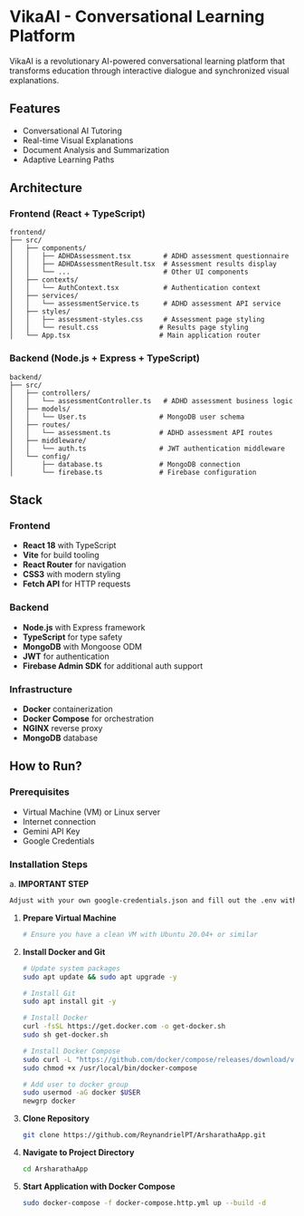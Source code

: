 # VikaAI - Conversational Learning Platform

VikaAI is a revolutionary AI-powered conversational learning platform that transforms education through interactive dialogue and synchronized visual explanations.

## Features

- Conversational AI Tutoring
- Real-time Visual Explanations
- Document Analysis and Summarization
- Adaptive Learning Paths

## Architecture

### Frontend (React + TypeScript)
```
frontend/
├── src/
│   ├── components/
│   │   ├── ADHDAssessment.tsx        # ADHD assessment questionnaire
│   │   ├── ADHDAssessmentResult.tsx  # Assessment results display
│   │   └── ...                       # Other UI components
│   ├── contexts/
│   │   └── AuthContext.tsx           # Authentication context
│   ├── services/
│   │   └── assessmentService.ts      # ADHD assessment API service
│   ├── styles/
│   │   ├── assessment-styles.css     # Assessment page styling
│   │   └── result.css               # Results page styling
│   └── App.tsx                      # Main application router
```

### Backend (Node.js + Express + TypeScript)
```
backend/
├── src/
│   ├── controllers/
│   │   └── assessmentController.ts   # ADHD assessment business logic
│   ├── models/
│   │   └── User.ts                  # MongoDB user schema
│   ├── routes/
│   │   └── assessment.ts            # ADHD assessment API routes
│   ├── middleware/
│   │   └── auth.ts                  # JWT authentication middleware
│   └── config/
│       ├── database.ts              # MongoDB connection
│       └── firebase.ts              # Firebase configuration
```

## Stack

### Frontend
- **React 18** with TypeScript
- **Vite** for build tooling
- **React Router** for navigation
- **CSS3** with modern styling
- **Fetch API** for HTTP requests

### Backend
- **Node.js** with Express framework
- **TypeScript** for type safety
- **MongoDB** with Mongoose ODM
- **JWT** for authentication
- **Firebase Admin SDK** for additional auth support

### Infrastructure
- **Docker** containerization
- **Docker Compose** for orchestration
- **NGINX** reverse proxy
- **MongoDB** database

## How to Run?

### Prerequisites
- Virtual Machine (VM) or Linux server
- Internet connection
- Gemini API Key
- Google Credentials

### Installation Steps

a. **IMPORTANT STEP**
   ```bash
   Adjust with your own google-credentials.json and fill out the .env with your own LLM API key
   ```

1. **Prepare Virtual Machine**
   ```bash
   # Ensure you have a clean VM with Ubuntu 20.04+ or similar
   ```

2. **Install Docker and Git**
   ```bash
   # Update system packages
   sudo apt update && sudo apt upgrade -y
   
   # Install Git
   sudo apt install git -y
   
   # Install Docker
   curl -fsSL https://get.docker.com -o get-docker.sh
   sudo sh get-docker.sh
   
   # Install Docker Compose
   sudo curl -L "https://github.com/docker/compose/releases/download/v2.20.0/docker-compose-$(uname -s)-$(uname -m)" -o /usr/local/bin/docker-compose
   sudo chmod +x /usr/local/bin/docker-compose
   
   # Add user to docker group
   sudo usermod -aG docker $USER
   newgrp docker
   ```

3. **Clone Repository**
   ```bash
   git clone https://github.com/ReynandrielPT/ArsharathaApp.git
   ```

4. **Navigate to Project Directory**
   ```bash
   cd ArsharathaApp
   ```

5. **Start Application with Docker Compose**
   ```bash
   sudo docker-compose -f docker-compose.http.yml up --build -d
   ```

